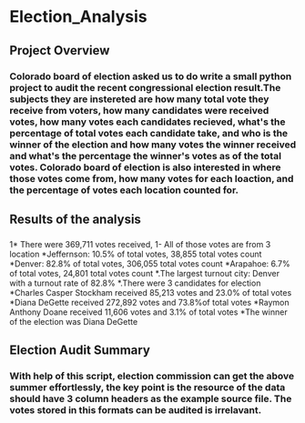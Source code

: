 # Election_Analysis
## Project Overview

### Colorado board of election asked us to do write a small python project to audit the recent congressional election result.The subjects they are instereted are how many total vote they receive from voters, how many candidates were received votes, how many votes each candidates recieved, what's the percentage of total votes each candidate take, and who is the winner of the election and how many votes the winner received and what's the percentage the winner's votes as of the total votes. Colorado board of election is also interested in where those votes come from, how many votes for each loaction, and the percentage of votes each location counted for. 

## Results of the analysis
### 
1* There were 369,711 votes received,
1- All of those votes are from 3 location
      *Jeffernson: 10.5% of total votes, 38,855 total votes count
      *Denver: 82.8% of total votes, 306,055 total votes count
      *Arapahoe: 6.7% of total votes, 24,801 total votes count
*.The largest turnout city: Denver with a turnout rate of 82.8%
*.There were 3 candidates for election
      *Charles Casper Stockham received 85,213 votes and 23.0% of total votes
      *Diana DeGette received 272,892 votes and 73.8%of total votes
      *Raymon Anthony Doane received 11,606 votes and 3.1% of total votes
*The winner of the election was Diana DeGette

## Election Audit Summary
### With help of this script, election commission can get the above summer effortlessly, the key point is the resource of the data should have 3 column headers as the example source file. The votes stored in this formats can be audited is irrelavant.
